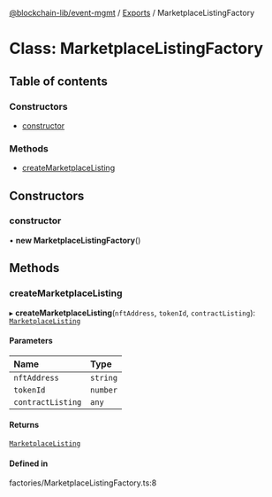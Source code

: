 [@blockchain-lib/event-mgmt](../README.md) / [Exports](../modules.md) / MarketplaceListingFactory

# Class: MarketplaceListingFactory

## Table of contents

### Constructors

- [constructor](MarketplaceListingFactory.md#constructor)

### Methods

- [createMarketplaceListing](MarketplaceListingFactory.md#createmarketplacelisting)

## Constructors

### constructor

• **new MarketplaceListingFactory**()

## Methods

### createMarketplaceListing

▸ **createMarketplaceListing**(`nftAddress`, `tokenId`, `contractListing`): [`MarketplaceListing`](MarketplaceListing.md)

#### Parameters

| Name | Type |
| :------ | :------ |
| `nftAddress` | `string` |
| `tokenId` | `number` |
| `contractListing` | `any` |

#### Returns

[`MarketplaceListing`](MarketplaceListing.md)

#### Defined in

factories/MarketplaceListingFactory.ts:8

